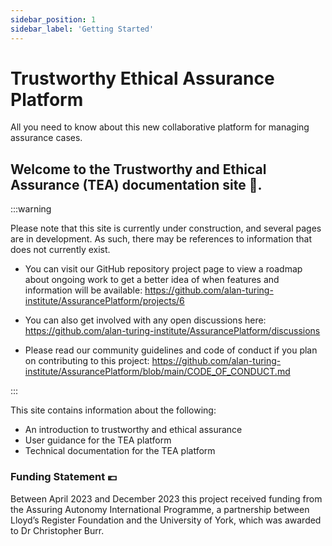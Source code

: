 ```yaml
---
sidebar_position: 1
sidebar_label: 'Getting Started'
---
```


# Trustworthy Ethical Assurance Platform

All you need to know about this new collaborative platform for managing assurance cases.

## Welcome to the Trustworthy and Ethical Assurance (TEA) documentation site 👋.

:::warning

Please note that this site is currently under construction, and several pages are in development. As such, there may be references to information that does not currently exist.

- You can visit our GitHub repository project page to view a roadmap about ongoing work to get a better idea of when features and information will be available: https://github.com/alan-turing-institute/AssurancePlatform/projects/6

- You can also get involved with any open discussions here: https://github.com/alan-turing-institute/AssurancePlatform/discussions

- Please read our community guidelines and code of conduct if you plan on contributing to this project: https://github.com/alan-turing-institute/AssurancePlatform/blob/main/CODE_OF_CONDUCT.md

:::

This site contains information about the following:

- An introduction to trustworthy and ethical assurance
- User guidance for the TEA platform
- Technical documentation for the TEA platform


### Funding Statement 💶
Between April 2023 and December 2023 this project received funding from the Assuring Autonomy International Programme, a partnership between Lloyd’s Register Foundation and the University of York, which was awarded to Dr Christopher Burr.